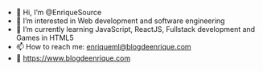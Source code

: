 - 👋 Hi, I’m @EnriqueSource
- 👀 I’m interested in Web development and software engineering
- 🌱 I’m currently learning JavaScript, ReactJS, Fullstack development and Games in HTML5
- 📫 How to reach me: enriqueml@blogdeenrique.com
- 📒 https://www.blogdeenrique.com

<!---
EnriqueSource/EnriqueSource is a ✨ special ✨ repository because its `README.md` (this file) appears on your GitHub profile.
You can click the Preview link to take a look at your changes.
--->
